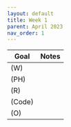 ```yaml
---
layout: default
title: Week 1
parent: April 2023
nav_order: 1
---
```


| Goal | Notes | 
| ----------- | ----------- |
|(W)| |
|(PH)| |
|(R)| |
|(Code)| |
|(O)| |
